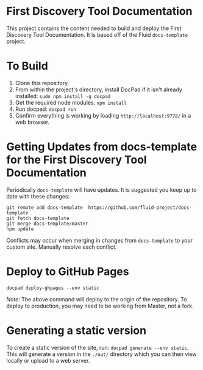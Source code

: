 # First Discovery Tool Documentation

This project contains the content needed to build and deploy the First Discovery Tool Documentation. It is based off of the Fluid `docs-template` project.

# To Build

1. Clone this repository.
2. From within the project's directory, install DocPad if it isn't already installed: `sudo npm install -g docpad`
3. Get the required node modules: `npm install`
4. Run docpad: `docpad run`
5. Confirm everything is working by loading `http://localhost:9778/` in a web browser.

# Getting Updates from docs-template for the First Discovery Tool Documentation

Periodically `docs-template` will have updates. It is suggested you keep up to date with these changes:

```
git remote add docs-template  https://github.com/fluid-project/docs-template
git fetch docs-template
git merge docs-template/master
npm update
```

Conflicts may occur when merging in changes from `docs-template` to your custom site. Manually resolve each conflict.

# Deploy to GitHub Pages
```
docpad deploy-ghpages --env static
```

*Note:* The above command will deploy to the origin of the repository. To deploy to production, you may need to be working from Master, not a fork.

# Generating a static version
To create a static version of the site, run: `docpad generate --env static`. This will generate a version in the `./out/` directory which you can then view locally or upload to a web server.
